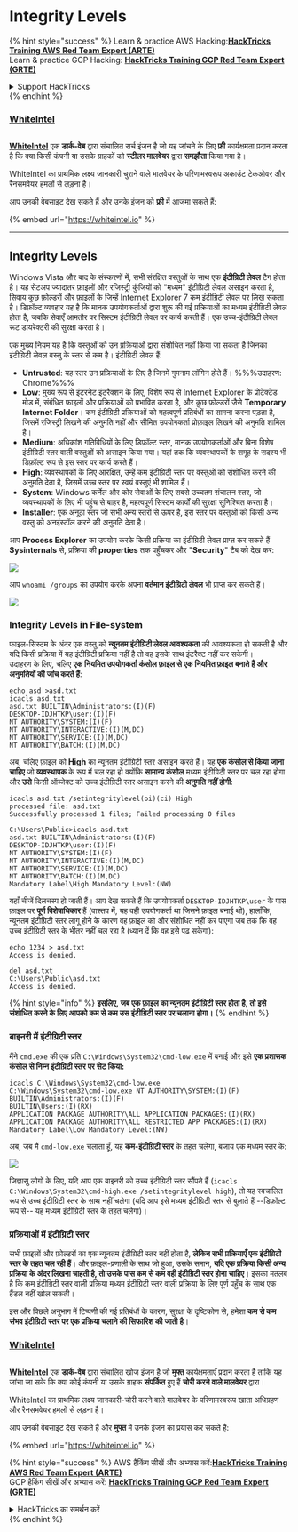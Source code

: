 # Integrity Levels

{% hint style="success" %}
Learn & practice AWS Hacking:<img src="/.gitbook/assets/arte.png" alt="" data-size="line">[**HackTricks Training AWS Red Team Expert (ARTE)**](https://training.hacktricks.xyz/courses/arte)<img src="/.gitbook/assets/arte.png" alt="" data-size="line">\
Learn & practice GCP Hacking: <img src="/.gitbook/assets/grte.png" alt="" data-size="line">[**HackTricks Training GCP Red Team Expert (GRTE)**<img src="/.gitbook/assets/grte.png" alt="" data-size="line">](https://training.hacktricks.xyz/courses/grte)

<details>

<summary>Support HackTricks</summary>

* Check the [**subscription plans**](https://github.com/sponsors/carlospolop)!
* **Join the** 💬 [**Discord group**](https://discord.gg/hRep4RUj7f) or the [**telegram group**](https://t.me/peass) or **follow** us on **Twitter** 🐦 [**@hacktricks\_live**](https://twitter.com/hacktricks\_live)**.**
* **Share hacking tricks by submitting PRs to the** [**HackTricks**](https://github.com/carlospolop/hacktricks) and [**HackTricks Cloud**](https://github.com/carlospolop/hacktricks-cloud) github repos.

</details>
{% endhint %}

### [WhiteIntel](https://whiteintel.io)

<figure><img src="../../.gitbook/assets/image (1227).png" alt=""><figcaption></figcaption></figure>

[**WhiteIntel**](https://whiteintel.io) एक **डार्क-वेब** द्वारा संचालित सर्च इंजन है जो यह जांचने के लिए **फ्री** कार्यक्षमता प्रदान करता है कि क्या किसी कंपनी या उसके ग्राहकों को **स्टीलर मालवेयर** द्वारा **समझौता** किया गया है।

WhiteIntel का प्राथमिक लक्ष्य जानकारी चुराने वाले मालवेयर के परिणामस्वरूप अकाउंट टेकओवर और रैनसमवेयर हमलों से लड़ना है।

आप उनकी वेबसाइट देख सकते हैं और उनके इंजन को **फ्री** में आजमा सकते हैं:

{% embed url="https://whiteintel.io" %}

***

## Integrity Levels

Windows Vista और बाद के संस्करणों में, सभी संरक्षित वस्तुओं के साथ एक **इंटीग्रिटी लेवल** टैग होता है। यह सेटअप ज्यादातर फ़ाइलों और रजिस्ट्री कुंजियों को "मध्यम" इंटीग्रिटी लेवल असाइन करता है, सिवाय कुछ फ़ोल्डरों और फ़ाइलों के जिन्हें Internet Explorer 7 कम इंटीग्रिटी लेवल पर लिख सकता है। डिफ़ॉल्ट व्यवहार यह है कि मानक उपयोगकर्ताओं द्वारा शुरू की गई प्रक्रियाओं का मध्यम इंटीग्रिटी लेवल होता है, जबकि सेवाएँ आमतौर पर सिस्टम इंटीग्रिटी लेवल पर कार्य करती हैं। एक उच्च-इंटीग्रिटी लेबल रूट डायरेक्टरी की सुरक्षा करता है।

एक मुख्य नियम यह है कि वस्तुओं को उन प्रक्रियाओं द्वारा संशोधित नहीं किया जा सकता है जिनका इंटीग्रिटी लेवल वस्तु के स्तर से कम है। इंटीग्रिटी लेवल हैं:

* **Untrusted**: यह स्तर उन प्रक्रियाओं के लिए है जिनमें गुमनाम लॉगिन होते हैं। %%%उदाहरण: Chrome%%%
* **Low**: मुख्य रूप से इंटरनेट इंटरैक्शन के लिए, विशेष रूप से Internet Explorer के प्रोटेक्टेड मोड में, संबंधित फ़ाइलों और प्रक्रियाओं को प्रभावित करता है, और कुछ फ़ोल्डरों जैसे **Temporary Internet Folder**। कम इंटीग्रिटी प्रक्रियाओं को महत्वपूर्ण प्रतिबंधों का सामना करना पड़ता है, जिसमें रजिस्ट्री लिखने की अनुमति नहीं और सीमित उपयोगकर्ता प्रोफ़ाइल लिखने की अनुमति शामिल है।
* **Medium**: अधिकांश गतिविधियों के लिए डिफ़ॉल्ट स्तर, मानक उपयोगकर्ताओं और बिना विशेष इंटीग्रिटी स्तर वाली वस्तुओं को असाइन किया गया। यहां तक कि व्यवस्थापकों के समूह के सदस्य भी डिफ़ॉल्ट रूप से इस स्तर पर कार्य करते हैं।
* **High**: व्यवस्थापकों के लिए आरक्षित, उन्हें कम इंटीग्रिटी स्तर पर वस्तुओं को संशोधित करने की अनुमति देता है, जिसमें उच्च स्तर पर स्वयं वस्तुएं भी शामिल हैं।
* **System**: Windows कर्नेल और कोर सेवाओं के लिए सबसे उच्चतम संचालन स्तर, जो व्यवस्थापकों के लिए भी पहुंच से बाहर है, महत्वपूर्ण सिस्टम कार्यों की सुरक्षा सुनिश्चित करता है।
* **Installer**: एक अनूठा स्तर जो सभी अन्य स्तरों से ऊपर है, इस स्तर पर वस्तुओं को किसी अन्य वस्तु को अनइंस्टॉल करने की अनुमति देता है।

आप **Process Explorer** का उपयोग करके किसी प्रक्रिया का इंटीग्रिटी लेवल प्राप्त कर सकते हैं **Sysinternals** से, प्रक्रिया की **properties** तक पहुँचकर और "**Security**" टैब को देख कर:

![](<../../.gitbook/assets/image (824).png>)

आप `whoami /groups` का उपयोग करके अपना **वर्तमान इंटीग्रिटी लेवल** भी प्राप्त कर सकते हैं।

![](<../../.gitbook/assets/image (325).png>)

### Integrity Levels in File-system

फाइल-सिस्टम के अंदर एक वस्तु को **न्यूनतम इंटीग्रिटी लेवल आवश्यकता** की आवश्यकता हो सकती है और यदि किसी प्रक्रिया में यह इंटीग्रिटी प्रक्रिया नहीं है तो वह इसके साथ इंटरैक्ट नहीं कर सकेगी।\
उदाहरण के लिए, चलिए **एक नियमित उपयोगकर्ता कंसोल फ़ाइल से एक नियमित फ़ाइल बनाते हैं और अनुमतियों की जांच करते हैं**:
```
echo asd >asd.txt
icacls asd.txt
asd.txt BUILTIN\Administrators:(I)(F)
DESKTOP-IDJHTKP\user:(I)(F)
NT AUTHORITY\SYSTEM:(I)(F)
NT AUTHORITY\INTERACTIVE:(I)(M,DC)
NT AUTHORITY\SERVICE:(I)(M,DC)
NT AUTHORITY\BATCH:(I)(M,DC)
```
अब, चलिए फ़ाइल को **High** का न्यूनतम इंटीग्रिटी स्तर असाइन करते हैं। यह **एक कंसोल से किया जाना चाहिए** जो **व्यवस्थापक** के रूप में चल रहा हो क्योंकि **सामान्य कंसोल** मध्यम इंटीग्रिटी स्तर पर चल रहा होगा और **उसे** किसी ऑब्जेक्ट को उच्च इंटीग्रिटी स्तर असाइन करने की **अनुमति नहीं होगी**:
```
icacls asd.txt /setintegritylevel(oi)(ci) High
processed file: asd.txt
Successfully processed 1 files; Failed processing 0 files

C:\Users\Public>icacls asd.txt
asd.txt BUILTIN\Administrators:(I)(F)
DESKTOP-IDJHTKP\user:(I)(F)
NT AUTHORITY\SYSTEM:(I)(F)
NT AUTHORITY\INTERACTIVE:(I)(M,DC)
NT AUTHORITY\SERVICE:(I)(M,DC)
NT AUTHORITY\BATCH:(I)(M,DC)
Mandatory Label\High Mandatory Level:(NW)
```
यहाँ चीजें दिलचस्प हो जाती हैं। आप देख सकते हैं कि उपयोगकर्ता `DESKTOP-IDJHTKP\user` के पास फ़ाइल पर **पूर्ण विशेषाधिकार** हैं (वास्तव में, यह वही उपयोगकर्ता था जिसने फ़ाइल बनाई थी), हालाँकि, न्यूनतम इंटीग्रिटी स्तर लागू होने के कारण वह फ़ाइल को और संशोधित नहीं कर पाएगा जब तक कि वह उच्च इंटीग्रिटी स्तर के भीतर नहीं चल रहा है (ध्यान दें कि वह इसे पढ़ सकेगा):
```
echo 1234 > asd.txt
Access is denied.

del asd.txt
C:\Users\Public\asd.txt
Access is denied.
```
{% hint style="info" %}
**इसलिए, जब एक फ़ाइल का न्यूनतम इंटीग्रिटी स्तर होता है, तो इसे संशोधित करने के लिए आपको कम से कम उस इंटीग्रिटी स्तर पर चलाना होगा।**
{% endhint %}

### बाइनरी में इंटीग्रिटी स्तर

मैंने `cmd.exe` की एक प्रति `C:\Windows\System32\cmd-low.exe` में बनाई और इसे **एक प्रशासक कंसोल से निम्न इंटीग्रिटी स्तर पर सेट किया:**
```
icacls C:\Windows\System32\cmd-low.exe
C:\Windows\System32\cmd-low.exe NT AUTHORITY\SYSTEM:(I)(F)
BUILTIN\Administrators:(I)(F)
BUILTIN\Users:(I)(RX)
APPLICATION PACKAGE AUTHORITY\ALL APPLICATION PACKAGES:(I)(RX)
APPLICATION PACKAGE AUTHORITY\ALL RESTRICTED APP PACKAGES:(I)(RX)
Mandatory Label\Low Mandatory Level:(NW)
```
अब, जब मैं `cmd-low.exe` चलाता हूँ, यह **कम-इंटीग्रिटी स्तर** के तहत चलेगा, बजाय एक मध्यम स्तर के:

![](<../../.gitbook/assets/image (313).png>)

जिज्ञासु लोगों के लिए, यदि आप एक बाइनरी को उच्च इंटीग्रिटी स्तर सौंपते हैं (`icacls C:\Windows\System32\cmd-high.exe /setintegritylevel high`), तो यह स्वचालित रूप से उच्च इंटीग्रिटी स्तर के साथ नहीं चलेगा (यदि आप इसे मध्यम इंटीग्रिटी स्तर से बुलाते हैं --डिफ़ॉल्ट रूप से-- यह मध्यम इंटीग्रिटी स्तर के तहत चलेगा)।

### प्रक्रियाओं में इंटीग्रिटी स्तर

सभी फ़ाइलों और फ़ोल्डरों का एक न्यूनतम इंटीग्रिटी स्तर नहीं होता है, **लेकिन सभी प्रक्रियाएँ एक इंटीग्रिटी स्तर के तहत चल रही हैं**। और फ़ाइल-प्रणाली के साथ जो हुआ, उसके समान, **यदि एक प्रक्रिया किसी अन्य प्रक्रिया के अंदर लिखना चाहती है, तो उसके पास कम से कम वही इंटीग्रिटी स्तर होना चाहिए**। इसका मतलब है कि कम इंटीग्रिटी स्तर वाली प्रक्रिया मध्यम इंटीग्रिटी स्तर वाली प्रक्रिया के लिए पूर्ण पहुँच के साथ एक हैंडल नहीं खोल सकती।

इस और पिछले अनुभाग में टिप्पणी की गई प्रतिबंधों के कारण, सुरक्षा के दृष्टिकोण से, हमेशा **कम से कम संभव इंटीग्रिटी स्तर पर एक प्रक्रिया चलाने की सिफारिश की जाती है**।

### [WhiteIntel](https://whiteintel.io)

<figure><img src="../../.gitbook/assets/image (1227).png" alt=""><figcaption></figcaption></figure>

[**WhiteIntel**](https://whiteintel.io) एक **डार्क-वेब** द्वारा संचालित खोज इंजन है जो **मुफ्त** कार्यक्षमताएँ प्रदान करता है ताकि यह जांचा जा सके कि क्या कोई कंपनी या उसके ग्राहक **संपर्कित** हुए हैं **चोरी करने वाले मालवेयर** द्वारा।

WhiteIntel का प्राथमिक लक्ष्य जानकारी-चोरी करने वाले मालवेयर के परिणामस्वरूप खाता अधिग्रहण और रैनसमवेयर हमलों से लड़ना है।

आप उनकी वेबसाइट देख सकते हैं और **मुफ्त** में उनके इंजन का प्रयास कर सकते हैं:

{% embed url="https://whiteintel.io" %}

{% hint style="success" %}
AWS हैकिंग सीखें और अभ्यास करें:<img src="/.gitbook/assets/arte.png" alt="" data-size="line">[**HackTricks Training AWS Red Team Expert (ARTE)**](https://training.hacktricks.xyz/courses/arte)<img src="/.gitbook/assets/arte.png" alt="" data-size="line">\
GCP हैकिंग सीखें और अभ्यास करें: <img src="/.gitbook/assets/grte.png" alt="" data-size="line">[**HackTricks Training GCP Red Team Expert (GRTE)**<img src="/.gitbook/assets/grte.png" alt="" data-size="line">](https://training.hacktricks.xyz/courses/grte)

<details>

<summary>HackTricks का समर्थन करें</summary>

* [**सदस्यता योजनाएँ**](https://github.com/sponsors/carlospolop) देखें!
* **💬 [**Discord समूह**](https://discord.gg/hRep4RUj7f) या [**टेलीग्राम समूह**](https://t.me/peass) में शामिल हों या **Twitter** 🐦 पर हमें **फॉलो करें** [**@hacktricks\_live**](https://twitter.com/hacktricks\_live)**.**
* **हैकिंग ट्रिक्स साझा करें और [**HackTricks**](https://github.com/carlospolop/hacktricks) और [**HackTricks Cloud**](https://github.com/carlospolop/hacktricks-cloud) गिटहब रिपोजिटरी में PR सबमिट करें।**

</details>
{% endhint %}
